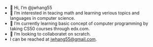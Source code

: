 - 👋 Hi, I’m @jwhang55
- 👀 I’m interested in teacing math and learning verious topics and languages in computer science. 
- 🌱 I’m currently learning basic concept of computer programming by taking CS50 courses through edx.com.
- 💞️ I’m looking to collaboratet on scratch.
- I can be reached at jwhang55@gmail.com. 
<!---
jwhang55/jwhang55 is a ✨ special ✨ repository because its `README.md` (this file) appears on your GitHub profile.
You can click the Preview link to take a look at your changes.
--->
